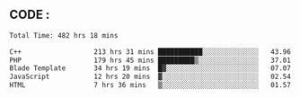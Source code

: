 ## CODE :
<!--START_SECTION:waka-->

```txt
Total Time: 482 hrs 18 mins

C++                  213 hrs 31 mins ███████████░░░░░░░░░░░░░░   43.96 %
PHP                  179 hrs 45 mins █████████▒░░░░░░░░░░░░░░░   37.01 %
Blade Template       34 hrs 19 mins  █▓░░░░░░░░░░░░░░░░░░░░░░░   07.07 %
JavaScript           12 hrs 20 mins  ▓░░░░░░░░░░░░░░░░░░░░░░░░   02.54 %
HTML                 7 hrs 36 mins   ▒░░░░░░░░░░░░░░░░░░░░░░░░   01.57 %
```

<!--END_SECTION:waka-->
